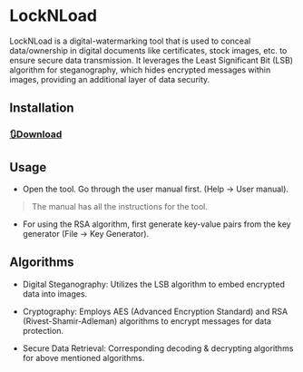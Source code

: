 # LockNLoad

LockNLoad is a digital-watermarking tool that is used  to  conceal  data/ownership  in  digital  documents  like  certificates,  stock  images,  etc. to ensure secure data transmission. It leverages the Least Significant Bit (LSB) algorithm for steganography, which hides encrypted messages within images, providing an additional layer of data security.

## Installation

### [🔃Download](https://github.com/necro-01/LockNLoad/raw/main/bin/LockNload.exe)

## Usage

- Open the tool. Go through the user manual first. (Help -> User manual).

> The manual has all the instructions for the tool.

- For using the RSA algorithm, first generate key-value pairs from the key generator (File -> Key Generator).

## Algorithms

- Digital Steganography: Utilizes the LSB algorithm to embed encrypted data into images.

- Cryptography: Employs AES (Advanced Encryption Standard) and RSA (Rivest-Shamir-Adleman) algorithms to encrypt messages for data protection.
- Secure Data Retrieval: Corresponding decoding & decrypting algorithms for above mentioned algorithms.
